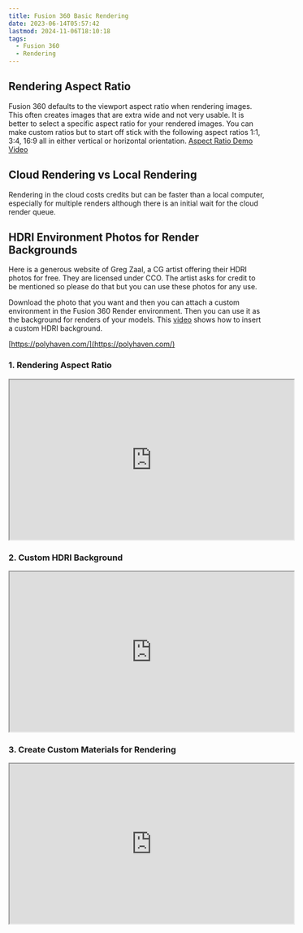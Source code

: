 ```yaml
---
title: Fusion 360 Basic Rendering
date: 2023-06-14T05:57:42
lastmod: 2024-11-06T18:10:18
tags:
  - Fusion 360
  - Rendering
---
```


## Rendering Aspect Ratio

Fusion 360 defaults to the viewport aspect ratio when rendering images. This often creates images that are extra wide and not very usable. It is better to select a specific aspect ratio for your rendered images. You can make custom ratios but to start off stick with the following aspect ratios 1:1, 3:4, 16:9 all in either vertical or horizontal orientation. [Aspect Ratio Demo Video](https://youtu.be/NLr1FG27BGs)

## Cloud Rendering vs Local Rendering

Rendering in the cloud costs credits but can be faster than a local computer, especially for multiple renders although there is an initial wait for the cloud render queue.

## HDRI Environment Photos for Render Backgrounds

Here is a generous website of Greg Zaal, a CG artist offering their HDRI photos for free. They are licensed under CCO. The artist asks for credit to be mentioned so please do that but you can use these photos for any use.

Download the photo that you want and then you can attach a custom environment in the Fusion 360 Render environment. Then you can use it as the background for renders of your models. This [video](https://www.youtube.com/MmJL4zjfmic) shows how to insert a custom HDRI background.

[https://polyhaven.com/](https://polyhaven.com/)

<div class="video-grid">

<div class="video-card">

### 1. Rendering Aspect Ratio

<div class="iframe-16-9-container"><iframe class="youTubeIframe" src="https://www.youtube.com/embed/NLr1FG27BGs?rel=0" width="560" height="315"  allowfullscreen="allowfullscreen"></iframe>
</div>
</div>

<div class="video-card">

### 2. Custom HDRI Background

<div class="iframe-16-9-container"><iframe class="youTubeIframe" src="https://www.youtube.com/embed/MmJL4zjfmic?rel=0" width="560" height="315"  allowfullscreen="allowfullscreen"></iframe>
</div>
</div>

<div class="video-card">

### 3. Create Custom Materials for Rendering

<div class="iframe-16-9-container"><iframe class="youTubeIframe" src="https://www.youtube.com/embed/2-k1KDkzIqU?rel=0" width="560" height="315"  allowfullscreen="allowfullscreen"></iframe>
</div>
</div>

</div>
